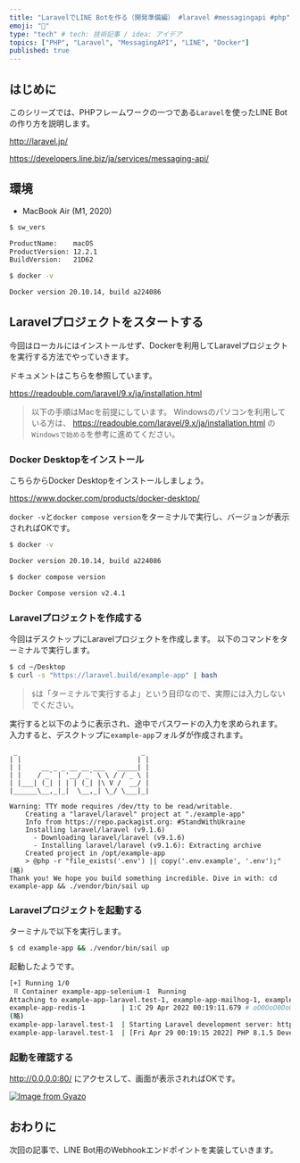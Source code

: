 ```yaml
---
title: "LaravelでLINE Botを作る（開発準備編） #laravel #messagingapi #php"
emoji: "💬"
type: "tech" # tech: 技術記事 / idea: アイデア
topics: ["PHP", "Laravel", "MessagingAPI", "LINE", "Docker"]
published: true
---
```


## はじめに

このシリーズでは、PHPフレームワークの一つである`Laravel`を使ったLINE Botの作り方を説明します。

http://laravel.jp/

https://developers.line.biz/ja/services/messaging-api/

## 環境

- MacBook Air (M1, 2020)

```bash
$ sw_vers

ProductName:    macOS
ProductVersion: 12.2.1
BuildVersion:   21D62
```

```bash
$ docker -v

Docker version 20.10.14, build a224086
```

## Laravelプロジェクトをスタートする

今回はローカルにはインストールせず、Dockerを利用してLaravelプロジェクトを実行する方法でやっていきます。

ドキュメントはこちらを参照しています。

https://readouble.com/laravel/9.x/ja/installation.html

> 以下の手順はMacを前提にしています。
> Windowsのパソコンを利用している方は、 https://readouble.com/laravel/9.x/ja/installation.html の`Windowsで始める`を参考に進めてください。

### Docker Desktopをインストール

こちらからDocker Desktopをインストールしましょう。

https://www.docker.com/products/docker-desktop/

`docker -v`と`docker compose version`をターミナルで実行し、バージョンが表示されればOKです。

```bash
$ docker -v

Docker version 20.10.14, build a224086
```

```bash
$ docker compose version

Docker Compose version v2.4.1
```

### Laravelプロジェクトを作成する

今回はデスクトップにLaravelプロジェクトを作成します。
以下のコマンドをターミナルで実行します。

```bash
$ cd ~/Desktop
$ curl -s "https://laravel.build/example-app" | bash
```

> `$`は「ターミナルで実行するよ」という目印なので、実際には入力しないでください。

実行すると以下のように表示され、途中でパスワードの入力を求められます。
入力すると、デスクトップに`example-app`フォルダが作成されます。

```log
 _                               _
| |                             | |
| |     __ _ _ __ __ ___   _____| |
| |    / _` | '__/ _` \ \ / / _ \ |
| |___| (_| | | | (_| |\ V /  __/ |
|______\__,_|_|  \__,_| \_/ \___|_|

Warning: TTY mode requires /dev/tty to be read/writable.
    Creating a "laravel/laravel" project at "./example-app"
    Info from https://repo.packagist.org: #StandWithUkraine
    Installing laravel/laravel (v9.1.6)
      - Downloading laravel/laravel (v9.1.6)
      - Installing laravel/laravel (v9.1.6): Extracting archive
    Created project in /opt/example-app
    > @php -r "file_exists('.env') || copy('.env.example', '.env');"
(略)
Thank you! We hope you build something incredible. Dive in with: cd example-app && ./vendor/bin/sail up
```

### Laravelプロジェクトを起動する

ターミナルで以下を実行します。

```bash
$ cd example-app && ./vendor/bin/sail up
```

起動したようです。

```bash
[+] Running 1/0
 ⠿ Container example-app-selenium-1  Running                                                                                                                                                                           0.0s
Attaching to example-app-laravel.test-1, example-app-mailhog-1, example-app-meilisearch-1, example-app-mysql-1, example-app-redis-1, example-app-selenium-1
example-app-redis-1         | 1:C 29 Apr 2022 00:19:11.679 # oO0OoO0OoO0Oo Redis is starting oO0OoO0OoO0Oo
(略)
example-app-laravel.test-1  | Starting Laravel development server: http://0.0.0.0:80
example-app-laravel.test-1  | [Fri Apr 29 00:19:15 2022] PHP 8.1.5 Development Server (http://0.0.0.0:80) started
```

### 起動を確認する

http://0.0.0.0:80/ にアクセスして、画面が表示されればOKです。

[![Image from Gyazo](https://i.gyazo.com/4d882a96dbd2ab1d25e4c77d3e7e1c85.png)](https://gyazo.com/4d882a96dbd2ab1d25e4c77d3e7e1c85)

## おわりに

次回の記事で、LINE Bot用のWebhookエンドポイントを実装していきます。
